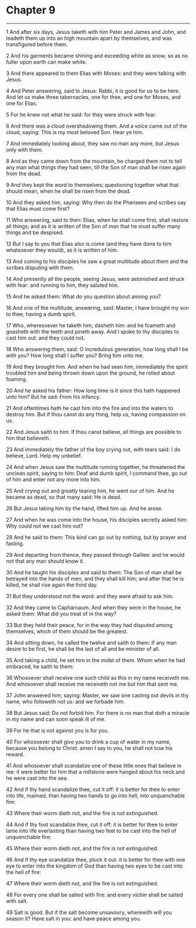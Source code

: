 # Chapter 9

***

1 And after six days, Jesus taketh with him Peter and James and John, and leadeth them up into an high mountain apart by themselves, and was transfigured before them.

2 And his garments became shining and exceeding white as snow, so as no fuller upon earth can make white.

3 And there appeared to them Elias with Moses: and they were talking with Jesus.

4 And Peter answering, said to Jesus: Rabbi, it is good for us to be here. And let us make three tabernacles, one for thee, and one for Moses, and one for Elias.

5 For he knew not what he said: for they were struck with fear.

6 And there was a cloud overshadowing them. And a voice came out of the cloud, saying: This is my most beloved Son. Hear ye him.

7 And immediately looking about, they saw no man any more, but Jesus only with them.

8 And as they came down from the mountain, he charged them not to tell any man what things they had seen, till the Son of man shall be risen again from the dead.

9 And they kept the word to themselves; questioning together what that should mean, when he shall be risen from the dead.

10 And they asked him, saying: Why then do the Pharisees and scribes say that Elias must come first?

11 Who answering, said to then: Elias, when he shall come first, shall restore all things; and as it is written of the Son of man that he must suffer many things and be despised.

12 But I say to you that Elias also is come (and they have done to him whatsoever they would), as it is written of him.

13 And coming to his disciples he saw a great multitude about them and the scribes disputing with them.

14 And presently all the people, seeing Jesus, were astonished and struck with fear: and running to him, they saluted him.

15 And he asked them: What do you question about among you?

16 And one of the multitude, answering, said: Master, I have brought my son to thee, having a dumb spirit.

17 Who, wheresoever he taketh him, dasheth him: and he foameth and gnasheth with the teeth and pineth away. And I spoke to thy disciples to cast him out: and they could not.

18 Who answering them, said: O incredulous generation, how long shall I be with you? How long shall I suffer you? Bring him unto me.

19 And they brought him. And when he had seen him, immediately the spirit troubled him and being thrown down upon the ground, he rolled about foaming.

20 And he asked his father: How long time is it since this hath happened unto him? But he sad: From his infancy.

21 And oftentimes hath he cast him into the fire and into the waters to destroy him. But if thou canst do any thing, help us, having compassion on us.

22 And Jesus saith to him: If thou canst believe, all things are possible to him that believeth.

23 And immediately the father of the boy crying out, with tears said: I do believe, Lord. Help my unbelief.

24 And when Jesus saw the multitude running together, he threatened the unclean spirit, saying to him: Deaf and dumb spirit, I command thee, go out of him and enter not any more into him.

25 And crying out and greatly tearing him, he went our of him. And he became as dead, so that many said: He is dead.

26 But Jesus taking him by the hand, lifted him up. And he arose.

27 And when he was come into the house, his disciples secretly asked him: Why could not we cast him out?

28 And he said to them: This kind can go out by nothing, but by prayer and fasting.

29 And departing from thence, they passed through Galilee: and he would not that any man should know it.

30 And he taught his disciples and said to them: The Son of man shall be betrayed into the hands of men, and they shall kill him; and after that he is killed, he shall rise again the third day.

31 But they understood not the word: and they were afraid to ask him.

32 And they came to Capharnaum. And when they were in the house, he asked them: What did you treat of in the way?

33 But they held their peace, for in the way they had disputed among themselves, which of them should be the greatest.

34 And sitting down, he called the twelve and saith to them: If any man desire to be first, he shall be the last of all and be minister of all.

35 And taking a child, he set him in the midst of them. Whom when he had embraced, he saith to them:

36 Whosoever shall receive one such child as this in my name receiveth me. And whosoever shall receive me receiveth not me but him that sent me.

37 John answered him, saying: Master, we saw one casting out devils in thy name, who followeth not us: and we forbade him.

38 But Jesus said: Do not forbid him. For there is no man that doth a miracle in my name and can soon speak ill of me.

39 For he that is not against you is for you.

40 For whosoever shall give you to drink a cup of water in my name, because you belong to Christ: amen I say to you, he shall not lose his reward.

41 And whosoever shall scandalize one of these little ones that believe in me: it were better for him that a millstone were hanged about his neck and he were cast into the sea.

42 And if thy hand scandalize thee, cut it off: it is better for thee to enter into life, maimed, than having two hands to go into hell, into unquenchable fire:

43 Where their worm dieth not, and the fire is not extinguished.

44 And if thy foot scandalize thee, cut it off: it is better for thee to enter lame into life everlasting than having two feet to be cast into the hell of unquenchable fire:

45 Where their worm dieth not, and the fire is not extinguished.

46 And if thy eye scandalize thee, pluck it out: it is better for thee with one eye to enter into the kingdom of God than having two eyes to be cast into the hell of fire:

47 Where their worm dieth not, and the fire is not extinguished.

48 For every one shall be salted with fire: and every victim shall be salted with salt.

49 Salt is good. But if the salt become unsavoury, wherewith will you season it? Have salt in you: and have peace among you.

